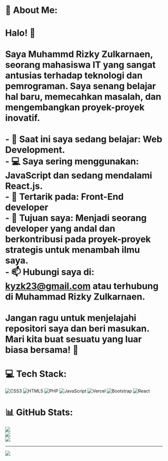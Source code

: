 # 💫 About Me:
# Halo! 👋<br><br>Saya Muhammd Rizky Zulkarnaen, seorang mahasiswa IT yang sangat antusias terhadap teknologi dan pemrograman. Saya senang belajar hal baru, memecahkan masalah, dan mengembangkan proyek-proyek inovatif.<br><br>- 🌱 Saat ini saya sedang belajar: Web Development.<br>- 💻 Saya sering menggunakan: JavaScript dan sedang mendalami React.js.<br>- 🤖 Tertarik pada: Front-End developer<br>- 🎯 Tujuan saya: Menjadi seorang developer yang andal dan berkontribusi pada proyek-proyek strategis untuk menambah ilmu saya.<br>- 📫 Hubungi saya di: kyzk23@gmail.com atau terhubung di Muhammad Rizky Zulkarnaen.<br><br>Jangan ragu untuk menjelajahi repositori saya dan beri masukan. Mari kita buat sesuatu yang luar biasa bersama! 🚀<br>


# 💻 Tech Stack:
![CSS3](https://img.shields.io/badge/css3-%231572B6.svg?style=for-the-badge&logo=css3&logoColor=white) ![HTML5](https://img.shields.io/badge/html5-%23E34F26.svg?style=for-the-badge&logo=html5&logoColor=white) ![PHP](https://img.shields.io/badge/php-%23777BB4.svg?style=for-the-badge&logo=php&logoColor=white) ![JavaScript](https://img.shields.io/badge/javascript-%23323330.svg?style=for-the-badge&logo=javascript&logoColor=%23F7DF1E) ![Vercel](https://img.shields.io/badge/vercel-%23000000.svg?style=for-the-badge&logo=vercel&logoColor=white) ![Bootstrap](https://img.shields.io/badge/bootstrap-%238511FA.svg?style=for-the-badge&logo=bootstrap&logoColor=white) ![React](https://img.shields.io/badge/react-%2320232a.svg?style=for-the-badge&logo=react&logoColor=%2361DAFB)
# 📊 GitHub Stats:
![](https://github-readme-stats.vercel.app/api?username=Rizkyzul&theme=dark&hide_border=false&include_all_commits=false&count_private=false)<br/>
![](https://github-readme-streak-stats.herokuapp.com/?user=Rizkyzul&theme=dark&hide_border=false)<br/>
![](https://github-readme-stats.vercel.app/api/top-langs/?username=Rizkyzul&theme=dark&hide_border=false&include_all_commits=false&count_private=false&layout=compact)

---
[![](https://visitcount.itsvg.in/api?id=Rizkyzul&icon=0&color=0)](https://visitcount.itsvg.in)

<!-- Proudly created with GPRM ( https://gprm.itsvg.in ) -->
